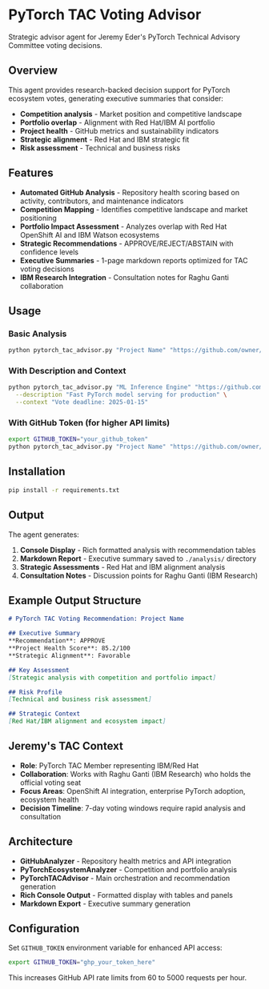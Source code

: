 # PyTorch TAC Voting Advisor

Strategic advisor agent for Jeremy Eder's PyTorch Technical Advisory Committee voting decisions.

## Overview

This agent provides research-backed decision support for PyTorch ecosystem votes, generating executive summaries that consider:

- **Competition analysis** - Market position and competitive landscape
- **Portfolio overlap** - Alignment with Red Hat/IBM AI portfolio
- **Project health** - GitHub metrics and sustainability indicators
- **Strategic alignment** - Red Hat and IBM strategic fit
- **Risk assessment** - Technical and business risks

## Features

- **Automated GitHub Analysis** - Repository health scoring based on activity, contributors, and maintenance indicators
- **Competition Mapping** - Identifies competitive landscape and market positioning
- **Portfolio Impact Assessment** - Analyzes overlap with Red Hat OpenShift AI and IBM Watson ecosystems
- **Strategic Recommendations** - APPROVE/REJECT/ABSTAIN with confidence levels
- **Executive Summaries** - 1-page markdown reports optimized for TAC voting decisions
- **IBM Research Integration** - Consultation notes for Raghu Ganti collaboration

## Usage

### Basic Analysis
```bash
python pytorch_tac_advisor.py "Project Name" "https://github.com/owner/repo"
```

### With Description and Context
```bash
python pytorch_tac_advisor.py "ML Inference Engine" "https://github.com/example/engine" \
  --description "Fast PyTorch model serving for production" \
  --context "Vote deadline: 2025-01-15"
```

### With GitHub Token (for higher API limits)
```bash
export GITHUB_TOKEN="your_github_token"
python pytorch_tac_advisor.py "Project Name" "https://github.com/owner/repo"
```

## Installation

```bash
pip install -r requirements.txt
```

## Output

The agent generates:

1. **Console Display** - Rich formatted analysis with recommendation tables
2. **Markdown Report** - Executive summary saved to `./analysis/` directory
3. **Strategic Assessments** - Red Hat and IBM alignment analysis
4. **Consultation Notes** - Discussion points for Raghu Ganti (IBM Research)

## Example Output Structure

```markdown
# PyTorch TAC Voting Recommendation: Project Name

## Executive Summary
**Recommendation**: APPROVE
**Project Health Score**: 85.2/100
**Strategic Alignment**: Favorable

## Key Assessment
[Strategic analysis with competition and portfolio impact]

## Risk Profile
[Technical and business risk assessment]

## Strategic Context
[Red Hat/IBM alignment and ecosystem impact]
```

## Jeremy's TAC Context

- **Role**: PyTorch TAC Member representing IBM/Red Hat
- **Collaboration**: Works with Raghu Ganti (IBM Research) who holds the official voting seat
- **Focus Areas**: OpenShift AI integration, enterprise PyTorch adoption, ecosystem health
- **Decision Timeline**: 7-day voting windows require rapid analysis and consultation

## Architecture

- **GitHubAnalyzer** - Repository health metrics and API integration
- **PyTorchEcosystemAnalyzer** - Competition and portfolio analysis
- **PyTorchTACAdvisor** - Main orchestration and recommendation generation
- **Rich Console Output** - Formatted display with tables and panels
- **Markdown Export** - Executive summary generation

## Configuration

Set `GITHUB_TOKEN` environment variable for enhanced API access:
```bash
export GITHUB_TOKEN="ghp_your_token_here"
```

This increases GitHub API rate limits from 60 to 5000 requests per hour.